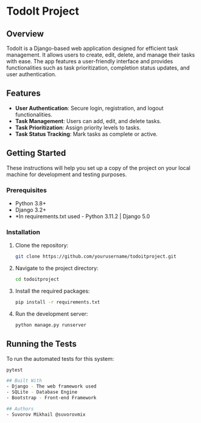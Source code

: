 # TodoIt Project

## Overview
TodoIt is a Django-based web application designed for efficient task management. It allows users to create, edit, delete, and manage their tasks with ease. The app features a user-friendly interface and provides functionalities such as task prioritization, completion status updates, and user authentication.

## Features
- **User Authentication**: Secure login, registration, and logout functionalities.
- **Task Management**: Users can add, edit, and delete tasks.
- **Task Prioritization**: Assign priority levels to tasks.
- **Task Status Tracking**: Mark tasks as complete or active.

## Getting Started
These instructions will help you set up a copy of the project on your local machine for development and testing purposes.

### Prerequisites
- Python 3.8+
- Django 3.2+
- *In requirements.txt used - Python 3.11.2 | Django 5.0

### Installation
1. Clone the repository:
   ```bash
   git clone https://github.com/yourusername/todoitproject.git
2. Navigate to the project directory:
   ```bash
   cd todoitproject
3. Install the required packages:
   ```bash
   pip install -r requirements.txt
4. Run the development server:
   ```bash
   python manage.py runserver

## Running the Tests
To run the automated tests for this system:
   ```bash
   pytest

## Built With
- Django - The web framework used
- SQLite - Database Engine
- Bootstrap - Front-end Framework

## Authors
- Suvorov Mikhail @suvorovmix
